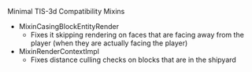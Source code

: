 Minimal TIS-3d Compatibility Mixins

- MixinCasingBlockEntityRender
    - Fixes it skipping rendering on faces that are facing away from the player
      (when they are actually facing the player)
- MixinRenderContextImpl
    - Fixes distance culling checks on blocks that are in the shipyard
